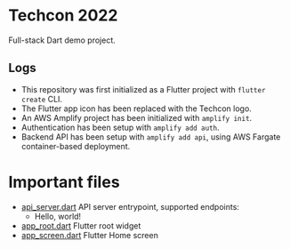 # Techcon 2022

Full-stack Dart demo project.

## Logs

- This repository was first initialized as a Flutter project with `flutter create` CLI.
- The Flutter app icon has been replaced with the Techcon logo.
- An AWS Amplify project has been initialized with `amplify init`.
- Authentication has been setup with `amplify add auth`.
- Backend API has been setup with `amplify add api`, using AWS Fargate container-based deployment.

# Important files

- [api_server.dart](amplify/backend/api/techcon2022api/src/api_server.dart) API server entrypoint, supported endpoints:
  - Hello, world!
- [app_root.dart](lib/src/app_root.dart) Flutter root widget
- [app_screen.dart](lib/src/app_screen.dart) Flutter Home screen
